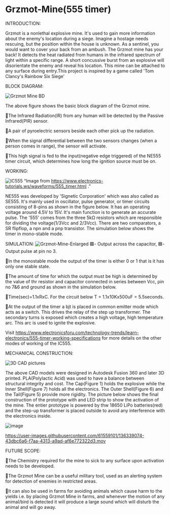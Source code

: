 # Grzmot-Mine(555 timer)
INTRODUCTION:

Grzmot is a nonlethal explosive mine. It's used to gain more information about the enemy's location during a siege. Imagine a hostage needs rescuing, but the position within the house is unknown. As a sentinel, you would want to cover your back from an ambush. The Grzmot mine has your back! It detects the heat radiated from humans in the infrared spectrum of light within a specific range. A short concussive burst from an explosive will disorientate the enemy and reveal his location. This mine can be attached to any surface during entry.This project is inspired by a game called 'Tom Clancy's Rainbow Six Siege'

BLOCK DIAGRAM:

 ![Grzmot Mine BD](https://user-images.githubusercontent.com/61559101/133403329-3741a4fc-66f9-48f4-8670-c9748fe78384.gif)

 The above figure shows the basic block diagram of the Grzmot mine. 
 
🔺The Infrared Radiation(IR) from any human will be detected by the Passive Infrared(PIR) sensor.

🔺A pair of pyroelectric sensors beside each other pick up the radiation.

🔺When the signal differential between the two sensors changes (when a person comes in range), the sensor will activate.

🔺This high signal is fed to the input(negative edge triggered) of the NE555 timer circuit, which determines how long the ignition source must be on.

WORKING:

 ![IC555](https://user-images.githubusercontent.com/61559101/134848590-44b1dce3-3aee-42d4-b397-8f90ec5028e4.PNG)
“Image from https://www.electronics-tutorials.ws/waveforms/555_timer.html .”

NE555 was developed by 'Signetic Corporation' which was also called as SE555. It's mainly used in oscillator, pulse generator, or timer circuits consisting of 8-pins as shown in the figure below. It has an operating voltage around 4.5V to 15V. It's main function is to generate an accurate pulse. The '555' comes from the three 5kΩ resistors which are responsible for dividing the voltage(1/3Vcc and 2/3Vcc). There are two comparators, a SR flipflop, a npn and a pnp transistor. The simulation below shows the timer in mono-stable mode. 

SIMULATION:
![Grzmot-Mine-Enlarged](https://user-images.githubusercontent.com/61559101/134760760-1178e263-dc88-4f69-9be4-3c72e65a9a80.gif)
🟩- Output across the capacitor, 🟦- Output pulse at pin no 3.

🔺In the monostable mode the output of the timer is either 0 or 1 that is it has only one stable state.

🔺The amount of time for which the output must be high is determined by the value of thr resistor and capacitor connected in         series between Vcc, pin no 7&6 and ground as shown in the simulation below.

🔺Time(sec)=1.1xRxC. For the circuit below T = 1.1x10Kx500uF = 5.5seconds.

🔺At the output of the timer a bjt is placed in common emitter mode which acts as a switch. This drives the relay of the step up     transformer. The secondary turns is exposed which creates a high voltage, high temperature arc. This arc is used to ignite the     explosive. 

Visit https://www.electronicsforu.com/technology-trends/learn-electronics/555-timer-working-specifications for more details on the other modes of working of the IC555.

MECHANICAL CONSTRUCTION:

![3D CAD pictures](https://user-images.githubusercontent.com/61559101/134858967-0b48f912-5688-4491-9ded-ecdf60b09c1a.PNG)

The above CAD models were designed in Autodesk Fusion 360 and later 3D printed. PLA(Polylactic Acid) was used to have a balance between structural integrity and cost.
The Cap(Figure 1) holds the explosive while the Inner Shell(Figure 7) holds all the electronics. The Outer Shell(Figure 6) and the Tail(Figure 5) provide more rigidity.
The picture below shows the final construction of the prototype with and LED strip to show the activation of the mine. The entier prototype is powered by thw 18650 LiPo batteries(red) and the step-up transformer is placed outside to avoid any interference with the electronics inside.

![image](https://user-images.githubusercontent.com/61559101/136333376-37234641-5c6c-4839-a0fd-80a18be6e4b6.png) 

https://user-images.githubusercontent.com/61559101/136339074-43dbc6a6-f7aa-4313-a9ad-af6e772322d3.mov


FUTURE SCOPE:

🔺The Chemistry required for the mine to sick to any surface upon activation needs to be developed.

🔺The Grzmot Mine can be a useful military tool, used as an alerting system for detection of enemies in restricted areas.

🔺It can also be used in farms for avoiding animals which cause harm to the yields i.e. by placing Grzmot Mine in farms, and whenever the motion of any animal/bird is detected it will produce a large sound which will disturb the animal and will go away.


